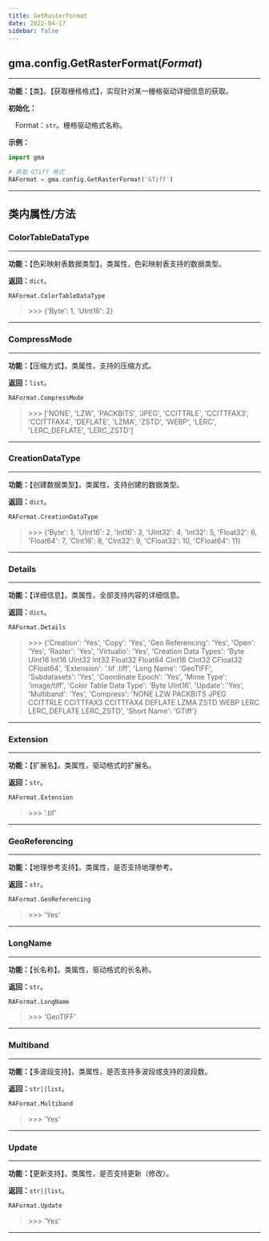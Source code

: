 ```yaml
---
title: GetRasterFormat
date: 2022-04-17
sidebar: false
---
```


## gma.config.**GetRasterFormat**(*Format*)

---

**功能：**【类】。【获取栅格格式】，实现针对某一栅格驱动详细信息的获取。

**初始化：** 

&emsp;Format：`str`。栅格驱动格式名称。

**示例：**
```python
import gma

# 获取 GTiff 格式
RAFormat = gma.config.GetRasterFormat('GTiff')
```
---

## 类内属性/方法

### **ColorTableDataType**

---

**功能：**【色彩映射表数据类型】。类属性，色彩映射表支持的数据类型。

**返回：**`dict`。

```python
RAFormat.ColorTableDataType
```
> \>>> {'Byte': 1, 'UInt16': 2}

---

###  **CompressMode**

---

**功能：**【压缩方式】。类属性，支持的压缩方式。

**返回：**`list`。

```python
RAFormat.CompressMode
```
> \>>> ['NONE', 'LZW', 'PACKBITS', 'JPEG', 'CCITTRLE', 'CCITTFAX3', 'CCITTFAX4', 'DEFLATE', 'LZMA', 'ZSTD', 'WEBP', 'LERC', 'LERC_DEFLATE', 'LERC_ZSTD']

---

### CreationDataType

---

**功能：**【创建数据类型】。类属性，支持创建的数据类型。

**返回：**`dict`。

```python
RAFormat.CreationDataType
```
> \>>> {'Byte': 1, 'UInt16': 2, 'Int16': 3, 'UInt32': 4, 'Int32': 5, 'Float32': 6, 'Float64': 7, 'CInt16': 8, 'CInt32': 9, 'CFloat32': 10, 'CFloat64': 11}

---

### Details

---

**功能：**【详细信息】。类属性，全部支持内容的详细信息。

**返回：**`dict`。

```python
RAFormat.Details
```
> \>>> {'Creation': 'Yes', 
 'Copy': 'Yes',
 'Geo Referencing': 'Yes',
 'Open': 'Yes',
 'Raster': 'Yes',
 'Virtualio': 'Yes',
 'Creation Data Types': 'Byte UInt16 Int16 UInt32 Int32 Float32 Float64 CInt16 CInt32 CFloat32 CFloat64',
 'Extension': '.tif .tiff',
 'Long Name': 'GeoTIFF',
 'Subdatasets': 'Yes',
 'Coordinate Epoch': 'Yes',
 'Mime Type': 'image/tiff',
 'Color Table Data Type': 'Byte UInt16',
 'Update': 'Yes',
 'Multiband': 'Yes',
 'Compress': 'NONE LZW PACKBITS JPEG CCITTRLE CCITTFAX3 CCITTFAX4 DEFLATE LZMA ZSTD WEBP LERC LERC_DEFLATE LERC_ZSTD',
 'Short Name': 'GTiff'}

---

### Extension

---

**功能：**【扩展名】。类属性，驱动格式的扩展名。

**返回：**`str`。

```python
RAFormat.Extension
```
> \>>> '.tif'

---

### GeoReferencing

---

**功能：**【地理参考支持】。类属性，是否支持地理参考。

**返回：**`str`。

```python
RAFormat.GeoReferencing
```
> \>>> 'Yes'

---

### LongName

---

**功能：**【长名称】。类属性，驱动格式的长名称。

**返回：**`str`。

```python
RAFormat.LongName
```
> \>>> 'GeoTIFF'

---

### Multiband

---

**功能：**【多波段支持】。类属性，是否支持多波段或支持的波段数。

**返回：**`str||list`。

```python
RAFormat.Multiband
```
> \>>> 'Yes'

---

### Update

---

**功能：**【更新支持】。类属性，是否支持更新（修改）。

**返回：**`str||list`。

```python
RAFormat.Update
```
> \>>> 'Yes'

---

